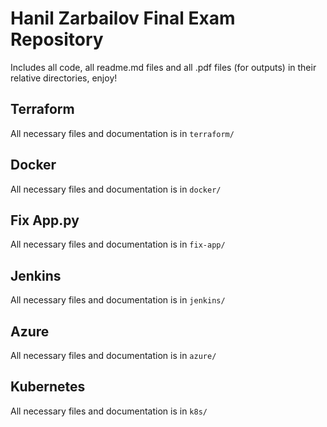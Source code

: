 # Hanil Zarbailov Final Exam Repository
Includes all code, all readme.md files and all .pdf files (for outputs) in their relative directories, enjoy!
## Terraform
All necessary files and documentation is in `terraform/`
## Docker
All necessary files and documentation is in `docker/`
## Fix App.py
All necessary files and documentation is in `fix-app/`
## Jenkins
All necessary files and documentation is in `jenkins/`
## Azure
All necessary files and documentation is in `azure/`
## Kubernetes
All necessary files and documentation is in `k8s/`